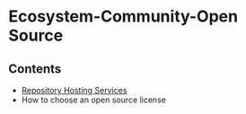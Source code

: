 # Ecosystem-Community-Open Source

## Contents

- [Repository Hosting Services](/Handbook/Coding/Ecosystem-Community-Open%20Source/Repository%20Hosting%20Services)
- How to choose an open source license
